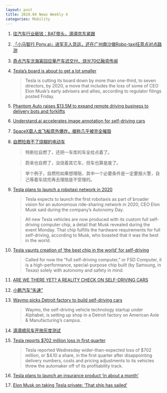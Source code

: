 ```yaml
---
layout: post
title: 2019.04 News Weekly 4
categories: Mobility
---
```



1. [往汽车行业砸钱：BAT带头，滴滴京东紧跟](https://www.huxiu.com/article/295381.html)

2. [「小马智行 Pony.ai」进军无人货运，还在广州南沙做Robo-taxi任意点对点路测](https://36kr.com/p/5196439)

3. [奇点汽车沈海寅回应量产车迟交付、烧光70亿融资传闻](https://36kr.com/p/5196795)

4. [Tesla’s board is about to get a lot smaller](https://techcrunch.com/2019/04/19/teslas-board-is-about-to-get-a-lot-smaller/)

    > Tesla  is cutting its board down by more than one-third, to seven directors, by 2020, a move that includes the loss of some of CEO Elon Musk’s  early advisers and allies, according to regulator filings posted Friday.

5. [Phantom Auto raises $13.5M to expand remote driving business to delivery bots and forklifts](https://techcrunch.com/2019/04/18/phantom-auto-raises-13-5m-to-expand-remote-driving-business-to-delivery-bots-and-forklifts/)

6. [Understand.ai accelerates image annotation for self-driving cars](https://www.therobotreport.com/understand-ai-accelerates-image-annotation-self-driving-cars/)

7. [SpaceX载人龙飞船意外爆炸，据称几乎被完全摧毁](https://www.huxiu.com/article/295544.html)

8. [自燃险救不了烧糊的电动车](https://www.huxiu.com/article/295611.html)

    > 特斯拉自燃了，还把一车库的车全给点着了。

    > 蔚来也自燃了，没烧着其它车，但车也算是废了。

    > 举个例子，自燃险如果想理赔，其中一个必要条件是一定要报火警，自己等着车烧完再去理赔是不受理的。

9. [Tesla plans to launch a robotaxi network in 2020](https://techcrunch.com/2019/04/22/tesla-plans-to-launch-a-robotaxi-network-in-2020/)

    > Tesla  expects to launch the first robotaxis as part of broader vision for an autonomous ride-sharing network in 2020, CEO Elon Musk  said during the company’s Autonomy Day.

    > All new Tesla vehicles are now produced with its custom full self-driving computer chip, a detail that Musk revealed during the event Monday. That chip fulfills the hardware requirements for full self-driving, according to Musk, who boasted that it was the best in the world. 

10. [Tesla vaunts creation of ‘the best chip in the world’ for self-driving](https://techcrunch.com/2019/04/22/tesla-vaunts-creation-of-the-best-chip-in-the-world-for-self-driving/)

    > Called for now the “full self-driving computer,” or FSD Computer, it is a high-performance, special-purpose chip built (by Samsung, in Texas) solely with autonomy and safety in mind. 

11. [ARE WE THERE YET? A REALITY CHECK ON SELF-DRIVING CARS](https://www.wired.com/story/future-of-transportation-self-driving-cars-reality-check/)

12. [小鹏汽车“失速”](https://36kr.com/p/5197706)

13. [Waymo picks Detroit factory to build self-driving cars](https://techcrunch.com/2019/04/23/waymo-picks-detroit-factory-to-build-self-driving-cars/)

    > Waymo,  the self-driving vehicle technology startup under Alphabet, is setting up shop in a Detroit factory on American Axle & Manufacturing’s campus.

14. [滴滴顺风车开放灰度测试](https://www.huxiu.com/article/296135.html)

15. [Tesla reports $702 million loss in first quarter](https://techcrunch.com/2019/04/24/tesla-reports-702-million-loss-in-first-quarter/)

    > Tesla  reported Wednesday wider-than-expected loss of $702 million, or $4.10 a share, in the first quarter after disappointing delivery numbers, costs and pricing adjustments to its vehicles threw the automaker off of its profitability track.

16. [Tesla plans to launch an insurance product ‘in about a month’](https://techcrunch.com/2019/04/24/tesla-plans-to-launch-an-insurance-product-in-about-a-month/)

17. [Elon Musk on taking Tesla private: ‘That ship has sailed’](https://techcrunch.com/2019/04/24/elon-musk-on-taking-tesla-private-that-ship-has-sailed/)